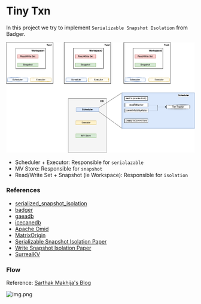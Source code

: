 # Tiny Txn

In this project we try to implement `Serializable Snapshot Isolation` from Badger.

![design](docs/imgs/img2.png)

- Scheduler + Executor: Responsible for `serialazable`
- MV Store: Responsible for `snapshot`
- Read/Write Set + Snapshot (ie Workspace): Responsible for `isolation`

### References
- [serialized_snapshot_isolation](https://github.com/SarthakMakhija/serialized-snapshot-isolation/blob/47716fb70cf0f1d563b599ff7fef4086581364ff/mvcc/Memtable.go#L9)
- [badger](https://github.com/dgraph-io/badger/blob/7b5baa11879cdf9d8608fc77ae3033c30a68b972/txn.go#L46)
- [gaeadb](https://github.com/infinivision/gaeadb/blob/d4277921708dfdd3e34cb071a5c6f73128133e31/transaction/transaction.go#L18)
- [icecanedb](https://github.com/dr0pdb/icecanedb/blob/344bb713ed76cd931610867523d14ab80d68236b/pkg/inmemory-mvcc/transaction.go#L24)
- [Apache Omid](https://www.usenix.org/system/files/conference/fast17/fast17-shacham.pdf)
- [MatrixOrigin](https://github.com/arjunsk/matrixone/blob/c80e5add3048e656aac805ae6849d724cb0309dd/pkg/txn/client/types.go#L173)
- [Serializable Snapshot Isolation Paper](https://github.com/db-modules/awesome-dbdev/blob/master/papers/serializable-snapshot-isolation.pdf)
- [Write Snapshot Isolation Paper](https://github.com/dbminions/awesome-dbdev/blob/master/papers/write-snapshot-isolation.pdf)
- [SurrealKV](https://github.com/surrealdb/surrealkv/pull/5/files)


### Flow

Reference: [Sarthak Makhija's Blog](https://tech-lessons.in/en/blog/serializable_snapshot_isolation/)

![img.png](img.png)
